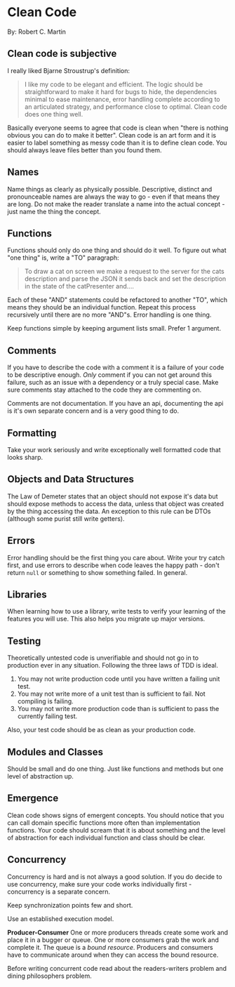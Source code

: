 # Clean Code

By: Robert C. Martin

## Clean code is subjective

I really liked Bjarne Stroustrup's definition:

> I like my code to be elegant and efficient. The logic should be straightforward to make it hard for bugs to hide, the dependencies minimal to ease maintenance, error handling complete according to an articulated strategy, and performance close to optimal. Clean code does one thing well.

Basically everyone seems to agree that code is clean when "there is nothing obvious you can do to make it better". Clean code is an art form and it is easier to label something as messy code than it is to define clean code. You should always leave files better than you found them.

## Names

Name things as clearly as physically possible. Descriptive, distinct and pronounceable names are always the way to go - even if that means they are long. Do not make the reader translate a name into the actual concept - just name the thing the concept.

## Functions

Functions should only do one thing and should do it well. To figure out what "one thing" is, write a "TO" paragraph:

> To draw a cat on screen we make a request to the server for the cats description and parse the JSON it sends back and set the description in the state of the catPresenter and....

Each of these "AND" statements could be refactored to another "TO", which means they should be an individual function. Repeat this process recursively until there are no more "AND"s. Error handling is one thing.

Keep functions simple by keeping argument lists small. Prefer 1 argument.

## Comments

If you have to describe the code with a comment it is a failure of your code to be descriptive enough. _Only_ comment if you can not get around this failure, such as an issue with a dependency or a truly special case. Make sure comments stay attached to the code they are commenting on.

Comments are not documentation. If you have an api, documenting the api is it's own separate concern and is a very good thing to do.

## Formatting

Take your work seriously and write exceptionally well formatted code that looks sharp.

## Objects and Data Structures

The Law of Demeter states that an object should not expose it's data but should expose methods to access the data, unless that object was created by the thing accessing the data. An exception to this rule can be DTOs (although some purist still write getters).

## Errors

Error handling should be the first thing you care about. Write your try catch first, and use errors to describe when code leaves the happy path - don't return `null` or something to show something failed. In general.

## Libraries

When learning how to use a library, write tests to verify your learning of the features you will use. This also helps you migrate up major versions.

## Testing

Theoretically untested code is unverifiable and should not go in to production ever in any situation. Following the three laws of TDD is ideal.

1. You may not write production code until you have written a failing unit test.
2. You may not write more of a unit test than is sufficient to fail. Not compiling is failing.
3. You may not write more production code than is sufficient to pass the currently failing test.

Also, your test code should be as clean as your production code.

## Modules and Classes

Should be small and do one thing. Just like functions and methods but one level of abstraction up.

## Emergence

Clean code shows signs of emergent concepts. You should notice that you can call domain specific functions more often than implementation functions. Your code should scream that it is about something and the level of abstraction for each individual function and class should be clear.

## Concurrency

Concurrency is hard and is not always a good solution. If you do decide to use concurrency, make sure your code works individually first - concurrency is a separate concern.

Keep synchronization points few and short.

Use an established execution model.

**Producer-Consumer**
One or more producers threads create some work and place it in a bugger or queue. One or more consumers grab the work and complete it. The queue is a _bound resource_. Producers and consumers have to communicate around when they can access the bound resource.

Before writing concurrent code read about the readers-writers problem and dining philosophers problem.
